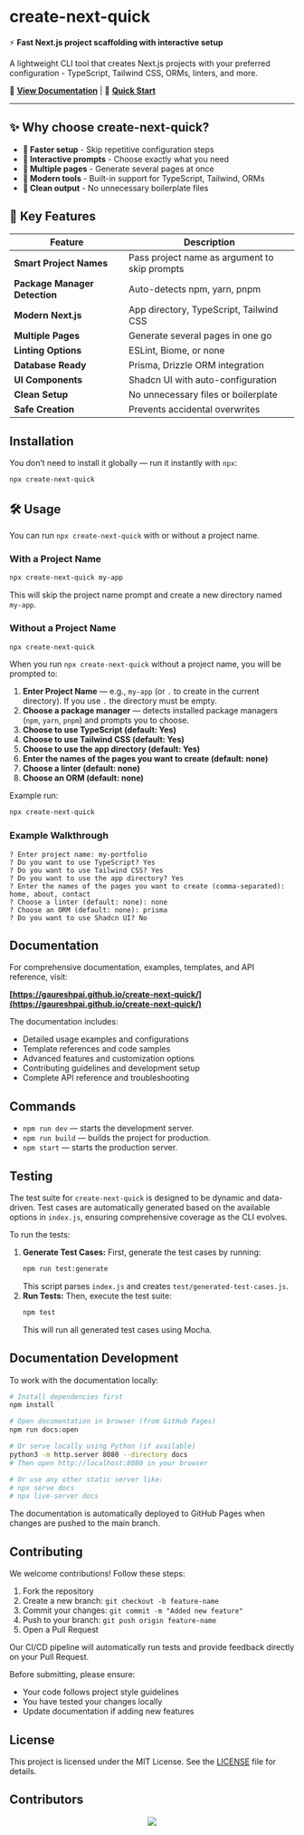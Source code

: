 # create-next-quick

⚡ **Fast Next.js project scaffolding with interactive setup**

A lightweight CLI tool that creates Next.js projects with your preferred configuration - TypeScript, Tailwind CSS, ORMs, linters, and more.

📖 **[View Documentation](https://gaureshpai.github.io/create-next-quick/)** | 🚀 **[Quick Start](#installation)**

---

## ✨ Why choose create-next-quick?

- **🚀 Faster setup** - Skip repetitive configuration steps
- **🎯 Interactive prompts** - Choose exactly what you need
- **📄 Multiple pages** - Generate several pages at once
- **🔧 Modern tools** - Built-in support for TypeScript, Tailwind, ORMs
- **🧹 Clean output** - No unnecessary boilerplate files

## 🎯 Key Features

| Feature | Description |
|---------|-------------|
| **Smart Project Names** | Pass project name as argument to skip prompts |
| **Package Manager Detection** | Auto-detects npm, yarn, pnpm |
| **Modern Next.js** | App directory, TypeScript, Tailwind CSS |
| **Multiple Pages** | Generate several pages in one go |
| **Linting Options** | ESLint, Biome, or none |
| **Database Ready** | Prisma, Drizzle ORM integration |
| **UI Components** | Shadcn UI with auto-configuration |
| **Clean Setup** | No unnecessary files or boilerplate |
| **Safe Creation** | Prevents accidental overwrites |

## Installation

You don’t need to install it globally — run it instantly with `npx`:

```bash
npx create-next-quick
```

## 🛠 Usage

You can run `npx create-next-quick` with or without a project name.

### With a Project Name

```bash
npx create-next-quick my-app
```

This will skip the project name prompt and create a new directory named `my-app`.

### Without a Project Name

```bash
npx create-next-quick
```

When you run `npx create-next-quick` without a project name, you will be prompted to:

1.  **Enter Project Name** — e.g., `my-app` (or `.` to create in the current directory). If you use `.` the directory must be empty.
2.  **Choose a package manager** — detects installed package managers (`npm`, `yarn`, `pnpm`) and prompts you to choose.
3.  **Choose to use TypeScript (default: Yes)**
4.  **Choose to use Tailwind CSS (default: Yes)**
5.  **Choose to use the app directory (default: Yes)**
6.  **Enter the names of the pages you want to create (default: none)**
7.  **Choose a linter (default: none)**
8.  **Choose an ORM (default: none)**

Example run:

```bash
npx create-next-quick
```

### Example Walkthrough

```
? Enter project name: my-portfolio
? Do you want to use TypeScript? Yes
? Do you want to use Tailwind CSS? Yes
? Do you want to use the app directory? Yes
? Enter the names of the pages you want to create (comma-separated): home, about, contact
? Choose a linter (default: none): none
? Choose an ORM (default: none): prisma
? Do you want to use Shadcn UI? No
```

## Documentation

For comprehensive documentation, examples, templates, and API reference, visit:

**[https://gaureshpai.github.io/create-next-quick/](https://gaureshpai.github.io/create-next-quick/)**

The documentation includes:
- Detailed usage examples and configurations
- Template references and code samples
- Advanced features and customization options
- Contributing guidelines and development setup
- Complete API reference and troubleshooting

## Commands

-   `npm run dev` — starts the development server.
-   `npm run build` — builds the project for production.
-   `npm start` — starts the production server.

## Testing

The test suite for `create-next-quick` is designed to be dynamic and data-driven. Test cases are automatically generated based on the available options in `index.js`, ensuring comprehensive coverage as the CLI evolves.

To run the tests:

1.  **Generate Test Cases:** First, generate the test cases by running:
    ```bash
    npm run test:generate
    ```
    This script parses `index.js` and creates `test/generated-test-cases.js`.
2.  **Run Tests:** Then, execute the test suite:
    ```bash
    npm test
    ```
    This will run all generated test cases using Mocha.

## Documentation Development

To work with the documentation locally:

```bash
# Install dependencies first
npm install

# Open documentation in browser (from GitHub Pages)
npm run docs:open

# Or serve locally using Python (if available)
python3 -m http.server 8080 --directory docs
# Then open http://localhost:8080 in your browser

# Or use any other static server like:
# npx serve docs
# npx live-server docs
```

The documentation is automatically deployed to GitHub Pages when changes are pushed to the main branch.

## Contributing

We welcome contributions! Follow these steps:

1.  Fork the repository
2.  Create a new branch: `git checkout -b feature-name`
3.  Commit your changes: `git commit -m "Added new feature"`
4.  Push to your branch: `git push origin feature-name`
5.  Open a Pull Request

Our CI/CD pipeline will automatically run tests and provide feedback directly on your Pull Request.

Before submitting, please ensure:

-   Your code follows project style guidelines
-   You have tested your changes locally
-   Update documentation if adding new features

## License

This project is licensed under the MIT License. See the [LICENSE](LICENSE) file for details.

## Contributors

<div align="center">
<a href="https://github.com/gaureshpai/create-next-quick/graphs/contributors">
  <img src="https://contrib.rocks/image?repo=gaureshpai/create-next-quick" /> 
</a>
</div>